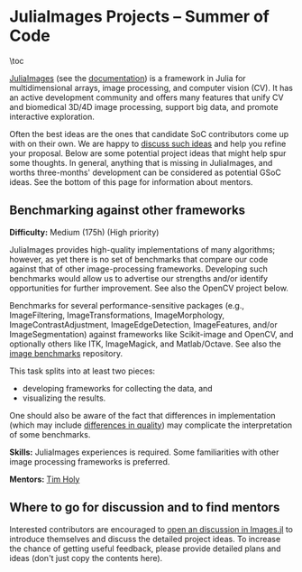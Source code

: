 
# JuliaImages Projects – Summer of Code

\toc

[JuliaImages](https://github.com/JuliaImages) (see the [documentation](https://juliaimages.github.io)) is a framework in Julia for multidimensional arrays, image processing, and computer vision (CV). It has an active development community and offers many features that unify CV and biomedical 3D/4D image processing, support big data, and promote interactive exploration.

Often the best ideas are the ones that candidate SoC contributors come up with on their own. We are happy to [discuss such ideas](https://github.com/JuliaImages/Images.jl/discussions/new?category=jsoc) and help you refine your proposal.  Below are some potential project ideas that might help spur some thoughts. In general, anything that is missing in JuliaImages, and worths three-months' development can be considered as potential GSoC ideas. See the bottom of this page for information about mentors.

## Benchmarking against other frameworks

**Difficulty:** Medium (175h) (High priority)

JuliaImages provides high-quality implementations of many algorithms; however, as yet there is no set of benchmarks that compare our code against that of other image-processing frameworks.  Developing such benchmarks would allow us to advertise our strengths and/or identify opportunities for further improvement.  See also the OpenCV project below.

Benchmarks for several performance-sensitive packages (e.g., ImageFiltering, ImageTransformations, ImageMorphology, ImageContrastAdjustment, ImageEdgeDetection, ImageFeatures, and/or ImageSegmentation) against frameworks like Scikit-image and OpenCV, and optionally others like ITK, ImageMagick, and Matlab/Octave. See also the [image benchmarks](https://github.com/JuliaImages/image_benchmarks) repository.

This task splits into at least two pieces:

- developing frameworks for collecting the data, and
- visualizing the results.

One should also be aware of the fact that differences in implementation (which may include [differences in quality](https://github.com/JuliaImages/Images.jl/pull/855)) may complicate the interpretation of some benchmarks.

**Skills:** JuliaImages experiences is required. Some familiarities with other image processing frameworks is preferred.

**Mentors:** [Tim Holy](https://github.com/timholy)

## Where to go for discussion and to find mentors

Interested contributors are encouraged to [open an discussion in Images.jl](https://github.com/JuliaImages/Images.jl/discussions/new) to
introduce themselves and discuss the detailed project ideas. To increase the chance of getting useful feedback, please provide detailed
plans and ideas (don't just copy the contents here).
